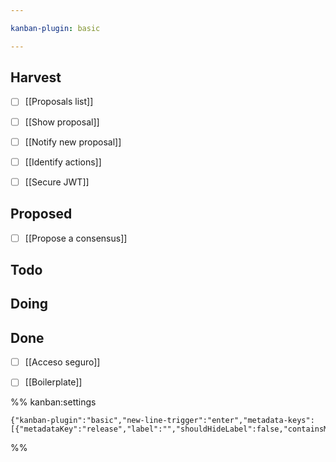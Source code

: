 ```yaml
---

kanban-plugin: basic

---
```


## Harvest

- [ ] [[Proposals list]]
- [ ] [[Show proposal]]
- [ ] [[Notify new proposal]]
- [ ] [[Identify actions]]
- [ ] [[Secure JWT]]


## Proposed

- [ ] [[Propose a consensus]]


## Todo



## Doing



## Done

- [ ] [[Acceso seguro]]
- [ ] [[Boilerplate]]




%% kanban:settings
```
{"kanban-plugin":"basic","new-line-trigger":"enter","metadata-keys":[{"metadataKey":"release","label":"","shouldHideLabel":false,"containsMarkdown":false}]}
```
%%